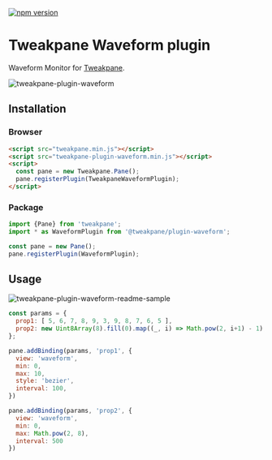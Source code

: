 [![npm version](https://badge.fury.io/js/tweakpane-plugin-waveform.svg)](https://badge.fury.io/js/tweakpane-plugin-waveform)

# Tweakpane Waveform plugin

Waveform Monitor for [Tweakpane][tweakpane].

![tweakpane-plugin-waveform](https://user-images.githubusercontent.com/38029550/200271366-554d49f7-171a-4e85-beee-08b9b3a12bd5.png)

## Installation

### Browser
```html
<script src="tweakpane.min.js"></script>
<script src="tweakpane-plugin-waveform.min.js"></script>
<script>
  const pane = new Tweakpane.Pane();
  pane.registerPlugin(TweakpaneWaveformPlugin);
</script>
```

### Package

```js
import {Pane} from 'tweakpane';
import * as WaveformPlugin from '@tweakpane/plugin-waveform';

const pane = new Pane();
pane.registerPlugin(WaveformPlugin);
```

## Usage

![tweakpane-plugin-waveform-readme-sample](https://user-images.githubusercontent.com/38029550/200271415-5abf541d-6454-4df4-bd03-f09729a397d3.png)

```js
const params = {
  prop1: [ 5, 6, 7, 8, 9, 3, 9, 8, 7, 6, 5 ],
  prop2: new Uint8Array(8).fill(0).map((_, i) => Math.pow(2, i+1) - 1),
};

pane.addBinding(params, 'prop1', {
  view: 'waveform',
  min: 0,
  max: 10,
  style: 'bezier',
  interval: 100,
})

pane.addBinding(params, 'prop2', {
  view: 'waveform',
  min: 0,
  max: Math.pow(2, 8),
  interval: 500
})
```

[tweakpane]: https://github.com/cocopon/tweakpane/
